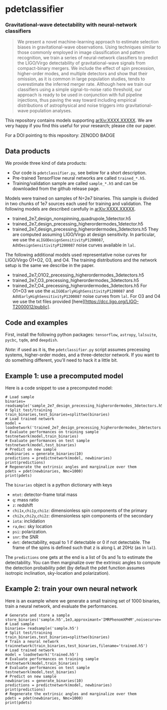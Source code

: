 # pdetclassifier

### Gravitational-wave detectability with neural-network classifiers

> We present a novel machine-learning approach to estimate  selection biases in gravitational-wave observations. Using techniques similar to those commonly employed in image classification and pattern recognition, we train a series of neural-network classifiers to predict the LIGO/Virgo detectability of gravitational-wave signals from compact-binary mergers. We include the effect of spin precession, higher-order modes, and multiple detectors and show that their omission, as it is common in large population studies, tends to overestimate the inferred merger rate. Although here we train our classifiers using a simple signal-to-noise ratio threshold, our approach is ready to be used in conjunction with full pipeline injections, thus paving the way toward including empirical distributions of  astrophysical and noise triggers into gravitational-wave population analyses.


This repository contains models supporting [arXiv:XXXX.XXXXX](https://arxiv.org/abs/XXXX.XXXXX). We are very happy if you find this useful for your research; please cite our paper. 

For a DOI pointing to this repository: ZENODO BADGE

## Data products

We provide three kind of data products:

- Our code is `pdetclassifier.py`, see below for a short description.
- Pre-trained TensorFlow neural networks are called `trained_*.h5`.
- Training/validation sample are called `sample_*.h5` and can be downloaded from the github release page.

Models were trained on samples of N=2e7 binaries. This sample is divided in two chunks of 1e7 sources each used for training and validation. The following models are described carefully in [arXiv:XXXX.XXXXX](https://arxiv.org/abs/XXXX.XXXXX). 
- trained_2e7_design_nonspinning_quadrupole_1detector.h5
- trained_2e7_design_precessing_higherordermodes_1detector.h5
- trained_2e7_design_precessing_higherordermodes_3detectors.h5
They are computed assuming LIGO/Virgo at design sensitivity. In particular, we use the `aLIGODesignSensitivityP1200087`, `AdVDesignSensitivityP1200087` noise curves available in `lal`. 

The following additional models used representative noise curves for LIGO/Virgo O1+O2, O3, and O4. The training distributions and the network setup is the same we describe in the paper. 
- trained_2e7_O1O2_precessing_higherordermodes_3detectors.h5
- trained_2e7_O3_precessing_higherordermodes_3detectors.h5
- trained_2e7_O4_precessing_higherordermodes_3detectors.h5
For O1+O3 we use the `aLIGOEarlyHighSensitivityP1200087` and `AdVEarlyHighSensitivityP1200087` noise curves from `lal`. For O3 and O4 we use the txt files provided [here][https://dcc.ligo.org/LIGO-T2000012/public].


## Code and examples

First, install the following python packages: `tensorflow`, `astropy`, `lalsuite`, `pycbc`, `tqdm`, and `deepdish`.

*Note*: if used as it is, the `pdetclassifier.py` script assumes precessing systems, higher-order modes, and a three-detector network. If you want to do something different, you'll need to hack it a little bit.  

## Example 1: use a precomputed model

Here is a code snippet to use a precomputed model:

```
# Load sample
binaries= readsample('sample_2e7_design_precessing_higherordermodes_3detectors.h5')
# Split test/training
train_binaries,test_binaries=splittwo(binaries)
# Load trained network
model = loadnetwork('trained_2e7_design_precessing_higherordermodes_3detectors.h5')
# Evaluate performances on training sample
testnetwork(model,train_binaries)
# Evaluate performances on test sample
testnetwork(model,test_binaries)
# Predict on new sample
newbinaries = generate_binaries(10)
predictions = predictnetwork(model, newbinaries)
print(predictions)
# Regenerate the extrinsic angles and marginalize over them
pdets = pdet(newbinaries, Nmc=1000)
print(pdets)
```

The `binaries` object is a python dictionary with keys 
- `mtot`: detector-frame total mass
- `q`: mass ratio
- `z`: redshift
- `chi1x`,`chi1y`,`chi1z`: dimensionless spin components of the primary
- `chi2x`,`chi2y`,`chi2z`: dimensionless spin components of the secondary
- `iota`: inclidation
- `ra`,`dec`: sky location
- `psi`: polarization.
- `snr`: the SNR
- `det`: detectability, equal to 1 if detectable or 0 if not detectable.
The frame of the spins is defined such that z is along L at 20Hz (as in `lal`).

The `predictions` one gets at the end is a list of 0s and 1s to estimate the detectability. You can then marginalize over the extrinsic angles to compute the detection probability pdet (by default the pdet function assumes isotropic inclination, sky-location and polarization).


## Example 2: train your own neural network

Here is an example where we generate a small training set of 1000 binaries, train a neural network, and evaluate the performances. 

```
# Generate and store a sample
store_binaries('sample.h5',1e3,approximant='IMRPhenomXPHM',noisecurve='design',SNRthreshold=12)
# Load sample
binaries= readsample('sample.h5')
# Split test/training
train_binaries,test_binaries=splittwo(binaries)
# Train a neural network
trainnetwork(train_binaries,test_binaries,filename='trained.h5')
# Load trained network
model = loadnetwork('trained.h5')
# Evaluate performances on training sample
testnetwork(model,train_binaries)
# Evaluate performances on test sample
testnetwork(model,test_binaries)
# Predict on new sample
newbinaries = generate_binaries(10)
predictions = predictnetwork(model, newbinaries)
print(predictions)
# Regenerate the extrinsic angles and marginalize over them
pdets = pdet(newbinaries, Nmc=1000)
print(pdets)
```









